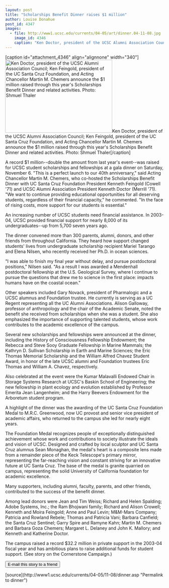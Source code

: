 ```yaml
---
layout: post
title: "Scholarships Benefit Dinner raises $1 million"
author: Louise Donahue
post_id: 4347
images:
  - file: http://www1.ucsc.edu/currents/04-05/art/dinner.04-11-08.jpg
    image_id: 4346
    caption: "Ken Doctor, president of the UCSC Alumni Association Council; Ken Feingold, president of the UC Santa Cruz Foundation, and Acting Chancellor Martin M. Chemers announce the $1 million raised through this year's Scholarships Benefit Dinner and related activities. Photo: Shmuel Thaler"
---
```


[caption id="attachment_4346" align="alignnone" width="340"]<a href="http://localhost/mysite/wp-content/uploads/2004/11/dinner.04-11-08.jpg"><img class="size-full wp-image-4346" src="http://localhost/mysite/wp-content/uploads/2004/11/dinner.04-11-08.jpg" alt="Ken Doctor, president of the UCSC Alumni Association Council; Ken Feingold, president of the UC Santa Cruz Foundation, and Acting Chancellor Martin M. Chemers announce the $1 million raised through this year's Scholarships Benefit Dinner and related activities. Photo: Shmuel Thaler" width="340" height="231" /></a>Ken Doctor, president of the UCSC Alumni Association Council; Ken Feingold, president of the UC Santa Cruz Foundation, and Acting Chancellor Martin M. Chemers announce the $1 million raised through this year's Scholarships Benefit Dinner and related activities. Photo: Shmuel Thaler[/caption]
<a name="content" id="content"></a>
<p>
  A record $1 million--double the amount from last year's event--was raised for UCSC student scholarships and fellowships at a gala dinner on Saturday, November 6. "This is a perfect launch to our 40th anniversary," said Acting Chancellor Martin M. Chemers, who co-hosted the Scholarships Benefit Dinner with UC Santa Cruz Foundation President Kenneth Feingold (Cowell '71) and UCSC Alumni Association President Kenneth Doctor (Merrill '71). "We want to continue providing educational opportunities for all deserving students, regardless of their financial capacity," he commented. "In the face of rising costs, more support for our students is essential."
</p>
<p>
  An increasing number of UCSC students need financial assistance. In 2003-04, UCSC provided financial support for nearly 8,000 of its undergraduates--up from 5,700 seven years ago.
</p>
<p>
  The dinner convened more than 300 parents, alumni, donors, and other friends from throughout California. They heard how support changed students' lives from undergraduate scholarship recipient Mariel Tarango and Elena Nilsen, who recently received her Ph.D. in ocean sciences.
</p>
<p>
  "I was able to finish my final year without delay, and pursue postdoctoral positions," Nilsen said. "As a result I was awarded a Mendenhall postdoctoral fellowship at the U.S. Geological Survey, where I continue to pursue the questions that drew me to science in the first place: impacts humans have on the coastal ocean."
</p>
<p>
  Other speakers included Gary Novack, president of Pharmalogic and a UCSC alumnus and Foundation trustee. He currently is serving as a UC Regent representing all the UC Alumni Associations. Alison Galloway, professor of anthropology and the chair of the Academic Senate, noted the benefit she received from scholarships when she was a student. She also emphasized the importance of supporting talented students, whose work contributes to the academic excellence of the campus.
</p>
<p>
  Several new scholarships and fellowships were announced at the dinner, including the History of Consciousness Fellowship Endowment; the Rebecca and Steve Sooy Graduate Fellowship in Marine Mammals; the Kathryn D. Sullivan Scholarship in Earth and Marine Sciences; the Eric Thomas Memorial Scholarship and the William Alfred Chavez Student Award, in honor of the late UCSC alumni and Foundation trustees Eric Thomas and William A. Chavez, respectively.
</p>
<p>
  Also celebrated at the event were the Kumar Malavalli Endowed Chair in Storage Systems Research at UCSC's Baskin School of Engineering; the new fellowship in plant ecology and evolution established by Professor Emerita Jean Langenheim; and the Harry Beevers Endowment for the Arboretum student program.
</p>
<p>
  A highlight of the dinner was the awarding of the UC Santa Cruz Foundation Medal to M.R.C. Greenwood, now UC provost and senior vice president of academic affairs, who returned to the campus she led for nearly eight years.
</p>
<p>
  The Foundation Medal recognizes people of exceptionally distinguished achievement whose work and contributions to society illustrate the ideals and vision of UCSC. Designed and crafted by local sculptor and UC Santa Cruz alumnus Sean Monaghan, the medal's heart is a composite lens made from a remainder piece of the Keck Telescope's primary mirror, representing the far-reaching vision and constant striving for an innovative future at UC Santa Cruz. The base of the medal is granite quarried on campus, representing the solid University of California foundation for academic excellence.
</p>
<p>
  Many supporters, including alumni, faculty, parents, and other friends, contributed to the success of the benefit dinner.
</p>
<p>
  Among lead donors were Jean and Tim Weiss; Richard and Helen Spalding; Adobe Systems, Inc.; the Ram Bhojwani family; Richard and Alison Crowell; Kenneth and Moira Feingold; Anne and Paul Levin; M&amp;M-Mars Company; Patricia and Rowland Rebele; Thomas and Patricia Vani; Barbara Canfield; the Santa Cruz Sentinel; Garry Spire and Ramyne Kahn; Martin M. Chemers and Barbara Goza Chemers; Margaret L. Delaney and John K. Mallory; and Kenneth and Katherine Doctor.
</p>
<p>
  The campus raised a record $32.2 million in private support in the 2003-04 fiscal year and has ambitious plans to raise additional funds for student support. (See story on the Cornerstone Campaign.)<br>
</p>
<form>
  <input name="t1" size="-1" type="hidden"><input name="SUBMIT" type="submit" value="E-mail this story to a friend">
</form>
<p>
  <a href="http://currents.ucsc.edu/"></a>
</p>
<p>

</p>
[source](http://www1.ucsc.edu/currents/04-05/11-08/dinner.asp "Permalink to dinner")
